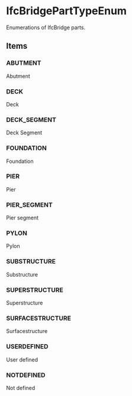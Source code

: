 # IfcBridgePartTypeEnum

Enumerations of IfcBridge parts.

## Items

### ABUTMENT
Abutment

### DECK
Deck

### DECK_SEGMENT
Deck Segment

### FOUNDATION
Foundation

### PIER
Pier

### PIER_SEGMENT
Pier segment

### PYLON
Pylon

### SUBSTRUCTURE
Substructure

### SUPERSTRUCTURE
Superstructure

### SURFACESTRUCTURE
Surfacestructure

### USERDEFINED
User defined

### NOTDEFINED
Not defined

